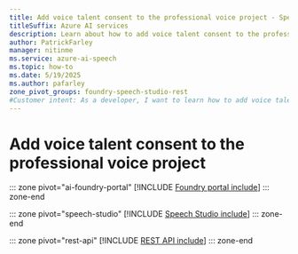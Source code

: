 ```yaml
---
title: Add voice talent consent to the professional voice project - Speech service
titleSuffix: Azure AI services
description: Learn about how to add voice talent consent to the professional voice project. 
author: PatrickFarley
manager: nitinme
ms.service: azure-ai-speech
ms.topic: how-to
ms.date: 5/19/2025
ms.author: pafarley
zone_pivot_groups: foundry-speech-studio-rest
#Customer intent: As a developer, I want to learn how to add voice talent consent to the professional voice project.
---
```


# Add voice talent consent to the professional voice project

::: zone pivot="ai-foundry-portal"
[!INCLUDE [Foundry portal include](./includes/how-to/professional-voice/create-consent/ai-foundry.md)]
::: zone-end

::: zone pivot="speech-studio"
[!INCLUDE [Speech Studio include](./includes/how-to/professional-voice/create-consent/speech-studio.md)]
::: zone-end

::: zone pivot="rest-api"
[!INCLUDE [REST API include](./includes/how-to/professional-voice/create-consent/rest.md)]
::: zone-end

